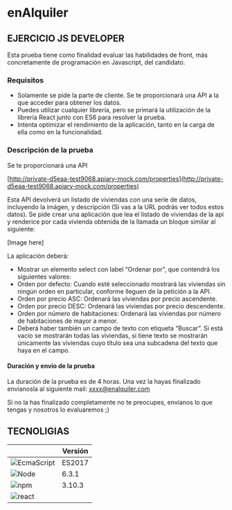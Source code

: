 # enAlquiler

## EJERCICIO JS DEVELOPER
Esta prueba tiene como finalidad evaluar las habilidades de front, más concretamente de  programación en Javascript, del candidato.

### Requisitos
- Solamente se pide la parte de cliente. Se te proporcionará una API a la que acceder para obtener los datos.
- Puedes utilizar cualquier librería, pero se primará la utilización de la librería React junto con ES6 para resolver la prueba.
- Intenta optimizar el rendimiento de la aplicación, tanto en la carga de ella como en la funcionalidad.

### Descripción de la prueba
Se te proporcionará una API

[http://private-d5eaa-test9068.apiary-mock.com/properties](http://private-d5eaa-test9068.apiary-mock.com/properties)

Esta API devolverá un listado de viviendas con una serie de datos, incluyendo la imágen, y descripción (Si vas a la URL podrás ver todos estos datos). Se pide crear una aplicación que lea el listado de viviendas de la api y renderice por cada vivienda obtenida de la llamada un bloque similar al siguiente:

[Image here]

La aplicación deberá:
- Mostrar un elemento select con label “Ordenar por”, que contendrá los siguientes valores:
 - Orden por defecto: Cuando esté seleccionado mostrará las viviendas sin ningún orden en particular, conforme lleguen de la petición a la API.
 - Orden por precio ASC: Ordenará las viviendas por precio ascendente.
 - Orden por precio DESC: Ordenará las viviendas por precio descendente.
 - Orden por número de habitaciones: Ordenará las viviendas por número de habitaciones de mayor a menor.
- Deberá haber también un campo de texto con etiqueta “Buscar”. Si está vacío se mostrarán todas las viviendas, si tiene texto se mostrarán únicamente las viviendas cuyo título sea una subcadena del texto que haya en el campo.

#### Duración y envío de la prueba
La duración de la prueba es de 4 horas. Una vez la hayas finalizado envianosla al siguiente mail: [xxxx@enalquiler.com](xxxx@enalquiler.com)

Si no la has finalizado completamente no te preocupes, envíanos lo que tengas y nosotros lo evaluaremos ;)

## TECNOLIGIAS

|   | Versión |
|---|---|
| ![EcmaScript](https://gitcdn.xyz/repo/vorillaz/devicons/master/!SVG/js_badge.svg) | ES2017 |
| ![Node](https://gitcdn.xyz/repo/vorillaz/devicons/master/!SVG/nodejs_small.svg) | 6.3.1 |
| ![npm](https://gitcdn.xyz/repo/vorillaz/devicons/master/!SVG/npm.svg) | 3.10.3 |
| ![react](https://gitcdn.xyz/repo/vorillaz/devicons/master/!SVG/react.svg) |  |
